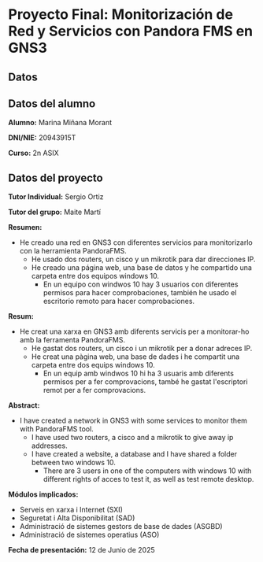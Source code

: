 # Proyecto Final: Monitorización de Red y Servicios con Pandora FMS en GNS3

## Datos

## Datos del alumno

**Alumno:** Marina Miñana Morant 

**DNI/NIE:**  20943915T

**Curso:** 2n ASIX



## Datos del proyecto

**Tutor Individual:** Sergio Ortiz

**Tutor del grupo:** Maite Martí

**Resumen:**

- He creado una red en GNS3 con diferentes servicios para monitorizarlo con la herramienta PandoraFMS.
  - He usado dos routers, un cisco y un mikrotik para dar direcciones IP.
  - He creado una página web, una base de datos y he compartido una carpeta entre dos equipos windows 10.
    - En un equipo con windwos 10 hay 3 usuarios con diferentes permisos para hacer comprobaciones, también he usado el escritorio remoto para hacer comprobaciones.

**Resum:**

- He creat una xarxa en GNS3 amb diferents servicis per a monitorar-ho amb la ferramenta PandoraFMS.
  - He gastat dos routers, un cisco i un mikrotik per a donar adreces IP.
  - He creat una pàgina web, una base de dades i he compartit una carpeta entre dos equips windows 10.
    - En un equip amb windwos 10 hi ha 3 usuaris amb diferents permisos per a fer comprovacions, també he gastat l'escriptori remot per a fer comprovacions.


**Abstract:**

- I have created a network in GNS3 with some services to monitor them with PandoraFMS tool.
  - I have used two routers, a cisco and a mikrotik to give away ip addresses.
  - I have created a website, a database and I have shared a folder between two windows 10.
    - There are 3 users in one of the computers with windows 10 with different rights of acces to test it, as well as test remote desktop.


**Módulos implicados:**

- Serveis en xarxa i Internet (SXI)
- Seguretat i Alta Disponibilitat (SAD)
- Administració de sistemes gestors de base de dades (ASGBD)
- Administració de sistemes operatius (ASO)


**Fecha de presentación:** 12 de Junio de 2025




















